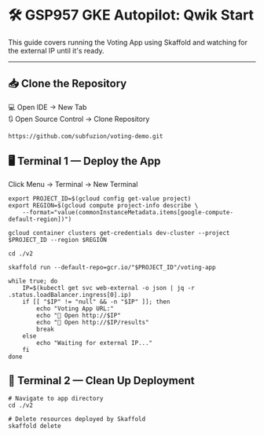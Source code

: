 # 🛠️ GSP957 GKE Autopilot: Qwik Start

This guide covers running the Voting App using Skaffold and watching for the external IP until it's ready.

---

## 📥 Clone the Repository

💻 Open IDE             -> New Tab  
🔃 Open Source Control  -> Clone Repository

```
https://github.com/subfuzion/voting-demo.git
```

## 🖥️ Terminal 1 — Deploy the App
Click Menu -> Terminal -> New Terminal

```
export PROJECT_ID=$(gcloud config get-value project)
export REGION=$(gcloud compute project-info describe \
    --format="value(commonInstanceMetadata.items[google-compute-default-region])")

gcloud container clusters get-credentials dev-cluster --project $PROJECT_ID --region $REGION

cd ./v2

skaffold run --default-repo=gcr.io/"$PROJECT_ID"/voting-app

while true; do
    IP=$(kubectl get svc web-external -o json | jq -r .status.loadBalancer.ingress[0].ip)
    if [[ "$IP" != "null" && -n "$IP" ]]; then
        echo "Voting App URL:"
        echo "🔗 Open http://$IP"
        echo "🔗 Open http://$IP/results"
        break
    else
        echo "Waiting for external IP..."
    fi
done
```

## 🧹 Terminal 2 — Clean Up Deployment

```
# Navigate to app directory
cd ./v2

# Delete resources deployed by Skaffold
skaffold delete

```
